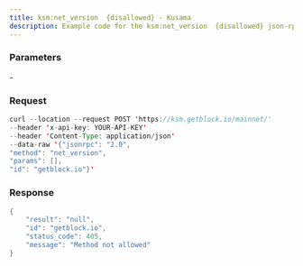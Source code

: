 ```yaml
---
title: ksm:net_version  {disallowed} - Kusama
description: Example code for the ksm:net_version  {disallowed} json-rpc method. Сomplete guide on how to use ksm:net_version  {disallowed} json-rpc in GetBlock.io Web3 documentation.
---
```


### Parameters


\-

### Request

``` java
curl --location --request POST 'https://ksm.getblock.io/mainnet/' 
--header 'x-api-key: YOUR-API-KEY' 
--header 'Content-Type: application/json' 
--data-raw '{"jsonrpc": "2.0",
"method": "net_version",
"params": [],
"id": "getblock.io"}'
```

###  Response

``` java
{
    "result": "null",
    "id": "getblock.io",
    "status_code": 405,
    "message": "Method not allowed"
}
```

